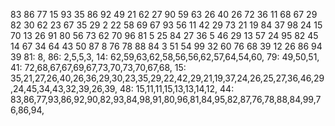  83 86 77 15 93 35 86 92 49 21 62 27 90 59 63 26 40 26 72 36 11 68 67 29 82 30 62 23 67 35 29 2 22 58 69 67 93 56 11 42 29 73 21 19 84 37 98 24 15 70 13 26 91 80 56 73 62 70 96 81 5 25 84 27 36 5 46 29 13 57 24 95 82 45 14 67 34 64 43 50 87 8 76 78 88 84 3 51 54 99 32 60 76 68 39 12 26 86 94 39
81: 8,
86: 2,5,5,3,
14: 62,59,63,62,58,56,56,62,57,64,54,60,
79: 49,50,51,
41: 72,68,67,67,69,67,73,70,73,70,67,68,
15: 35,21,27,26,40,26,36,29,30,23,35,29,22,42,29,21,19,37,24,26,25,27,36,46,29,24,45,34,43,32,39,26,39,
48: 15,11,11,15,13,13,14,12,
44: 83,86,77,93,86,92,90,82,93,84,98,91,80,96,81,84,95,82,87,76,78,88,84,99,76,86,94,
